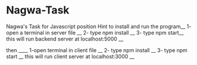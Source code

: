 # Nagwa-Task
Nagwa's Task for Javascript position 
Hint to install and run the program__
1- open a terminal in server file __
2- type npm install __
3- type npm start__
this will run backend server at localhost:5000 __

then ____
1-open terminal in client file __
2- type npm install __
3- type npm start __
this will run client server at localhost:3000 __

